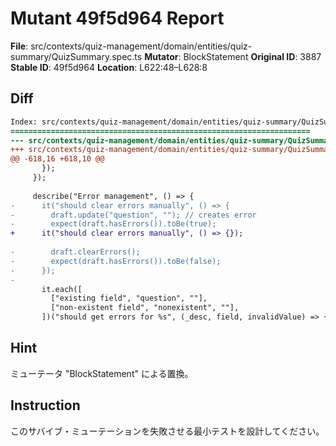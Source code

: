 # Mutant 49f5d964 Report

**File**: src/contexts/quiz-management/domain/entities/quiz-summary/QuizSummary.spec.ts
**Mutator**: BlockStatement
**Original ID**: 3887
**Stable ID**: 49f5d964
**Location**: L622:48–L628:8

## Diff

```diff
Index: src/contexts/quiz-management/domain/entities/quiz-summary/QuizSummary.spec.ts
===================================================================
--- src/contexts/quiz-management/domain/entities/quiz-summary/QuizSummary.spec.ts	original
+++ src/contexts/quiz-management/domain/entities/quiz-summary/QuizSummary.spec.ts	mutated #3887
@@ -618,16 +618,10 @@
       });
     });
 
     describe("Error management", () => {
-      it("should clear errors manually", () => {
-        draft.update("question", ""); // creates error
-        expect(draft.hasErrors()).toBe(true);
+      it("should clear errors manually", () => {});
 
-        draft.clearErrors();
-        expect(draft.hasErrors()).toBe(false);
-      });
-
       it.each([
         ["existing field", "question", ""],
         ["non-existent field", "nonexistent", ""],
       ])("should get errors for %s", (_desc, field, invalidValue) => {
```

## Hint

ミューテータ "BlockStatement" による置換。

## Instruction

このサバイブ・ミューテーションを失敗させる最小テストを設計してください。
